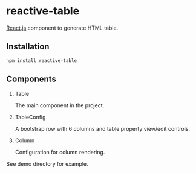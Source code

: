 # reactive-table

[React.js](http://facebook.github.io/react/) component to generate HTML table.

## Installation

    npm install reactive-table

## Components

1. Table

    The main component in the project.

2. TableConfig

    A bootstrap row with 6 columns and table property view/edit controls.

3. Column

	Configuration for column rendering.


See demo directory for example.
